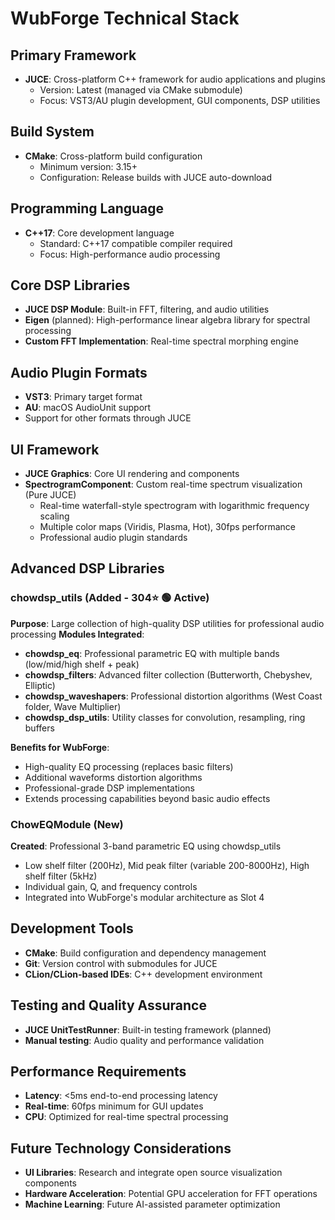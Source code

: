 # WubForge Technical Stack

## Primary Framework
- **JUCE**: Cross-platform C++ framework for audio applications and plugins
  - Version: Latest (managed via CMake submodule)
  - Focus: VST3/AU plugin development, GUI components, DSP utilities

## Build System
- **CMake**: Cross-platform build configuration
  - Minimum version: 3.15+
  - Configuration: Release builds with JUCE auto-download

## Programming Language
- **C++17**: Core development language
  - Standard: C++17 compatible compiler required
  - Focus: High-performance audio processing

## Core DSP Libraries
- **JUCE DSP Module**: Built-in FFT, filtering, and audio utilities
- **Eigen** (planned): High-performance linear algebra library for spectral processing
- **Custom FFT Implementation**: Real-time spectral morphing engine

## Audio Plugin Formats
- **VST3**: Primary target format
- **AU**: macOS AudioUnit support
- Support for other formats through JUCE

## UI Framework
- **JUCE Graphics**: Core UI rendering and components
- **SpectrogramComponent**: Custom real-time spectrum visualization (Pure JUCE)
  - Real-time waterfall-style spectrogram with logarithmic frequency scaling
  - Multiple color maps (Viridis, Plasma, Hot), 30fps performance
  - Professional audio plugin standards

## Advanced DSP Libraries

### chowdsp_utils (Added - 304⭐️ 🟢 Active)
**Purpose**: Large collection of high-quality DSP utilities for professional audio processing
**Modules Integrated**:
- **chowdsp_eq**: Professional parametric EQ with multiple bands (low/mid/high shelf + peak)
- **chowdsp_filters**: Advanced filter collection (Butterworth, Chebyshev, Elliptic)
- **chowdsp_waveshapers**: Professional distortion algorithms (West Coast folder, Wave Multiplier)
- **chowdsp_dsp_utils**: Utility classes for convolution, resampling, ring buffers

**Benefits for WubForge**:
- High-quality EQ processing (replaces basic filters)
- Additional waveforms distortion algorithms
- Professional-grade DSP implementations
- Extends processing capabilities beyond basic audio effects

### ChowEQModule (New)
**Created**: Professional 3-band parametric EQ using chowdsp_utils
- Low shelf filter (200Hz), Mid peak filter (variable 200-8000Hz), High shelf filter (5kHz)
- Individual gain, Q, and frequency controls
- Integrated into WubForge's modular architecture as Slot 4

## Development Tools
- **CMake**: Build configuration and dependency management
- **Git**: Version control with submodules for JUCE
- **CLion/CLion-based IDEs**: C++ development environment

## Testing and Quality Assurance
- **JUCE UnitTestRunner**: Built-in testing framework (planned)
- **Manual testing**: Audio quality and performance validation

## Performance Requirements
- **Latency**: <5ms end-to-end processing latency
- **Real-time**: 60fps minimum for GUI updates
- **CPU**: Optimized for real-time spectral processing

## Future Technology Considerations
- **UI Libraries**: Research and integrate open source visualization components
- **Hardware Acceleration**: Potential GPU acceleration for FFT operations
- **Machine Learning**: Future AI-assisted parameter optimization
